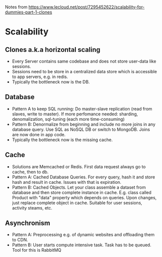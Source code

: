 Notes from https://www.lecloud.net/post/7295452622/scalability-for-dummies-part-1-clones

# Scalability

## Clones a.k.a horizontal scaling

* Every Server contains same codebase and does not store user-data like sessions.
* Sessions need to be store in a centralized data store which is accessible to app servers, e.g. in redis.
* Typically the bottleneck now is the DB.

## Database

* Pattern A to keep SQL running: Do master-slave replication (read from slaves, write to master). If more perfomance needed: sharding, denomalization, sql-tuning (each more time-consuming)
* Pattern B: Denormalize from beginning and include no more joins in any database query. Use SQL as NoSQL DB or switch to MongoDB. Joins are now done in app code.
* Typically the bottleneck now is the missing cache.

## Cache

* Solutions are Memcached or Redis. First data request always go to cache, then to db.
* Pattern A: Cached Database Queries. For every query, hash it and store hash and result in cache. Issues with that is expiration.
* Pattern B: Cached Objects. Let your class assemble a dataset from database and then store complete instance in cache. E.g. class called Product with "data" property which depends on queries. Upon changes, just replace complete object in cache. Suitable for user sessions, activity steams, etc.

## Asynchronism

* Pattern A: Preprocessing e.g. of dynamic websites and offloading them to CDN.
* Pattern B: User starts compute intensive task. Task has to be queued. Tool for this is RabbitMQ